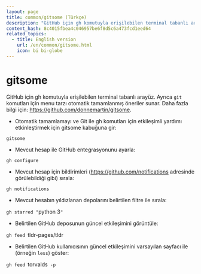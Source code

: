 ```yaml
---
layout: page
title: common/gitsome (Türkçe)
description: "GitHub için gh komutuyla erişilebilen terminal tabanlı arayüz."
content_hash: 8c4015fbea4c046957be6f8d5c6a473fcd1eed64
related_topics:
  - title: English version
    url: /en/common/gitsome.html
    icon: bi bi-globe
---
```

# gitsome

GitHub için gh komutuyla erişilebilen terminal tabanlı arayüz.
Ayrıca `git` komutları için menu tarzı otomatik tamamlanmış öneriler sunar.
Daha fazla bilgi için: <https://github.com/donnemartin/gitsome>.

- Otomatik tamamlamayı ve Git ile gh komutları için etkileşimli yardımı etkinleştirmek için gitsome kabuğuna gir:

`gitsome`

- Mevcut hesap ile GitHub entegrasyonunu ayarla:

`gh configure`

- Mevcut hesap için bildirimleri (https://github.com/notifications adresinde görülebildiği gibi) sırala:

`gh notifications`

- Mevcut hesabın yıldızlanan depolarını belirtilen filtre ile sırala:

`gh starred "`<span class="tldr-var badge badge-pill bg-dark-lm bg-white-dm text-white-lm text-dark-dm font-weight-bold">python 3</span>`"`

- Belirtilen GitHub deposunun güncel etkileşimini görüntüle:

`gh feed `<span class="tldr-var badge badge-pill bg-dark-lm bg-white-dm text-white-lm text-dark-dm font-weight-bold">tldr-pages/tldr</span>

- Belirtilen GitHub kullanıcısının güncel etkileşimini varsayılan sayfacı ile (örneğin `less`) göster:

`gh feed `<span class="tldr-var badge badge-pill bg-dark-lm bg-white-dm text-white-lm text-dark-dm font-weight-bold">torvalds</span>` -p`
